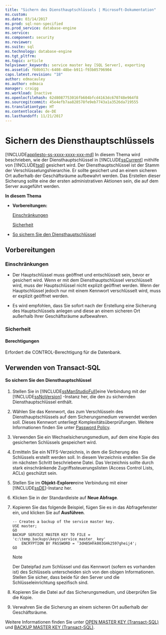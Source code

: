 ```yaml
---
title: "Sichern des Diensthauptschlüssels | Microsoft-Dokumentation"
ms.custom: 
ms.date: 03/14/2017
ms.prod: sql-non-specified
ms.prod_service: database-engine
ms.service: 
ms.component: security
ms.reviewer: 
ms.suite: sql
ms.technology: database-engine
ms.tgt_pltfrm: 
ms.topic: article
helpviewer_keywords: service master key [SQL Server], exporting
ms.assetid: f60b917c-6408-48be-b911-f93b05796904
caps.latest.revision: "18"
author: edmacauley
ms.author: edmaca
manager: craigg
ms.workload: Inactive
ms.openlocfilehash: 62d8087753016fb604bfcd4163dc670748e964f8
ms.sourcegitcommit: 45e4efb7aa828578fe9eb7743a1a3526da719555
ms.translationtype: HT
ms.contentlocale: de-DE
ms.lasthandoff: 11/21/2017
---
```

# <a name="back-up-the-service-master-key"></a>Sichern des Diensthauptschlüssels
[!INCLUDE[appliesto-ss-xxxx-xxxx-xxx-md](../../../includes/appliesto-ss-xxxx-xxxx-xxx-md.md)] In diesem Thema wird beschrieben, wie der Diensthauptschlüssel in [!INCLUDE[ssCurrent](../../../includes/sscurrent-md.md)] mithilfe von [!INCLUDE[tsql](../../../includes/tsql-md.md)] gesichert wird. Der Diensthauptschlüssel ist der Stamm der Verschlüsselungshierarchie. Er sollte gesichert und an einem sicheren Ort außerhalb der Geschäftsräume aufbewahrt werden. Das Erstellen dieser Sicherung sollte eine der ersten administrativen Aktionen sein, die auf dem Server ausgeführt werden.  
  
 **In diesem Thema**  
  
-   **Vorbereitungen:**  
  
     [Einschränkungen](#Restrictions)  
  
     [Sicherheit](#Security)  
  
-   [So sichern Sie den Diensthauptschlüssel](#Procedure)  
  
##  <a name="BeforeYouBegin"></a> Vorbereitungen  
  
###  <a name="Restrictions"></a> Einschränkungen  
  
-   Der Hauptschlüssel muss geöffnet und entschlüsselt sein, bevor er gesichert wird. Wenn er mit dem Diensthauptschlüssel verschlüsselt wird, muss der Hauptschlüssel nicht explizit geöffnet werden. Wenn der Hauptschlüssel jedoch nur mit einem Kennwort verschlüsselt wird, muss er explizit geöffnet werden.  
  
-   Es wird empfohlen, dass Sie sofort nach der Erstellung eine Sicherung des Hauptschlüssels anlegen und diese an einem sicheren Ort außerhalb Ihrer Geschäftsräume aufbewahren.  
  
###  <a name="Security"></a> Sicherheit  
  
####  <a name="Permissions"></a> Berechtigungen  
 Erfordert die CONTROL-Berechtigung für die Datenbank.  
  
##  <a name="Procedure"></a> Verwenden von Transact-SQL  
  
#### <a name="to-back-up-the-service-master-key"></a>So sichern Sie den Diensthauptschlüssel  
  
1.  Stellen Sie in [!INCLUDE[ssManStudioFull](../../../includes/ssmanstudiofull-md.md)]eine Verbindung mit der [!INCLUDE[ssNoVersion](../../../includes/ssnoversion-md.md)] -Instanz her, die den zu sichernden Diensthauptschlüssel enthält.  
  
2.  Wählen Sie das Kennwort, das zum Verschlüsseln des Diensthauptschlüssels auf dem Sicherungsmedium verwendet werden soll. Dieses Kennwort unterliegt Komplexitätsüberprüfungen. Weitere Informationen finden Sie unter [Password Policy](../../../relational-databases/security/password-policy.md).  
  
3.  Verwenden Sie ein Wechselsicherungsmedium, auf dem eine Kopie des gesicherten Schlüssels gespeichert wird.  
  
4.  Ermitteln Sie ein NTFS-Verzeichnis, in dem die Sicherung des Schlüssels erstellt werden soll. In diesem Verzeichnis erstellen Sie die im nächsten Schritt beschriebene Datei. Das Verzeichnis sollte durch stark einschränkende Zugriffssteuerungslisten (Access Control Lists, ACLs) geschützt sein.  
  
5.  Stellen Sie im **Objekt-Explorer**eine Verbindung mit einer [!INCLUDE[ssDE](../../../includes/ssde-md.md)]-Instanz her.  
  
6.  Klicken Sie in der Standardleiste auf **Neue Abfrage**.  
  
7.  Kopieren Sie das folgende Beispiel, fügen Sie es in das Abfragefenster ein, und klicken Sie auf **Ausführen**.  
  
    ```  
    -- Creates a backup of the service master key.
    USE master;
    GO
    BACKUP SERVICE MASTER KEY TO FILE = 'c:\temp_backups\keys\service_master_ key'
        ENCRYPTION BY PASSWORD = '3dH85Hhk003GHk2597gheij4';
    GO
    ```  
  
    > [!NOTE]  
    >  Der Dateipfad zum Schlüssel und das Kennwort (sofern es vorhanden ist) des Schlüssels unterscheiden sich von den obigen Informationen. Stellen Sie sicher, dass beide für den Server und die Schlüsseleinrichtung spezifisch sind.  
  
8.  Kopieren Sie die Datei auf das Sicherungsmedium, und überprüfen Sie die Kopie.  
  
9. Verwahren Sie die Sicherung an einem sicheren Ort außerhalb der Geschäftsräume.  
  
 Weitere Informationen finden Sie unter [OPEN MASTER KEY &#40;Transact-SQL&#41;](../../../t-sql/statements/open-master-key-transact-sql.md) und [BACKUP MASTER KEY &#40;Transact-SQL&#41;](../../../t-sql/statements/backup-master-key-transact-sql.md).  
  
  
